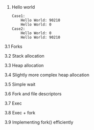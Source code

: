 1. Hello world
    ```
    Case1:
        Hello World: 90210
        Hello World: 0
    Case2:
        Hello World: 0
        Hello World: 90210
    ```

3.1 Forks

3.2 Stack allocation

3.3 Heap allocation

3.4 Slightly more complex heap allocation

3.5 Simple wait

3.6 Fork and file descriptors

3.7 Exec

3.8 Exec + fork

3.9 Implementing fork() efficiently
